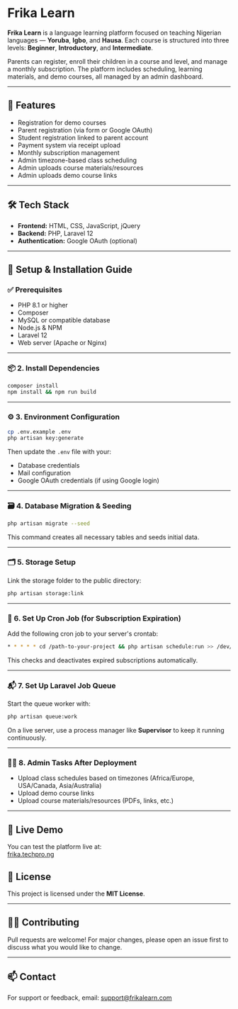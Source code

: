 # Frika Learn

**Frika Learn** is a language learning platform focused on teaching Nigerian languages — **Yoruba**, **Igbo**, and **Hausa**. Each course is structured into three levels: **Beginner**, **Introductory**, and **Intermediate**. 

Parents can register, enroll their children in a course and level, and manage a monthly subscription. The platform includes scheduling, learning materials, and demo courses, all managed by an admin dashboard.

---

## 🧩 Features

- Registration for demo courses
- Parent registration (via form or Google OAuth)
- Student registration linked to parent account
- Payment system via receipt upload
- Monthly subscription management
- Admin timezone-based class scheduling
- Admin uploads course materials/resources
- Admin uploads demo course links

---

## 🛠️ Tech Stack

- **Frontend:** HTML, CSS, JavaScript, jQuery  
- **Backend:** PHP, Laravel 12  
- **Authentication:** Google OAuth (optional)

---

## 🚀 Setup & Installation Guide

### ✅ Prerequisites

- PHP 8.1 or higher
- Composer
- MySQL or compatible database
- Node.js & NPM
- Laravel 12
- Web server (Apache or Nginx)

---

### 📦 2. Install Dependencies

```bash
composer install
npm install && npm run build
```

---

### ⚙️ 3. Environment Configuration

```bash
cp .env.example .env
php artisan key:generate
```

Then update the `.env` file with your:

- Database credentials
- Mail configuration
- Google OAuth credentials (if using Google login)

---

### 🗃️ 4. Database Migration & Seeding

```bash
php artisan migrate --seed
```

This command creates all necessary tables and seeds initial data.

---

### 🗂️ 5. Storage Setup

Link the storage folder to the public directory:

```bash
php artisan storage:link
```

---

### 📅 6. Set Up Cron Job (for Subscription Expiration)

Add the following cron job to your server's crontab:

```bash
* * * * * cd /path-to-your-project && php artisan schedule:run >> /dev/null 2>&1
```

This checks and deactivates expired subscriptions automatically.

---

### 📬 7. Set Up Laravel Job Queue

Start the queue worker with:

```bash
php artisan queue:work
```

On a live server, use a process manager like **Supervisor** to keep it running continuously.

---

### 👨‍🏫 8. Admin Tasks After Deployment

- Upload class schedules based on timezones (Africa/Europe, USA/Canada, Asia/Australia)
- Upload demo course links
- Upload course materials/resources (PDFs, links, etc.)

---

## 🚀 Live Demo

You can test the platform live at:  
[frika.techpro.ng](http://frika.techprong.com)


## 🧾 License

This project is licensed under the **MIT License**.

---

## 🙋‍♀️ Contributing

Pull requests are welcome! For major changes, please open an issue first to discuss what you would like to change.

---

## 📫 Contact

For support or feedback, email: [support@frikalearn.com](mailto:support@frikalearn.com)
